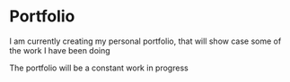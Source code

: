 # Portfolio
I am currently creating my personal portfolio, that will show case some of the work I have been doing 

The portfolio will be a constant work in progress
